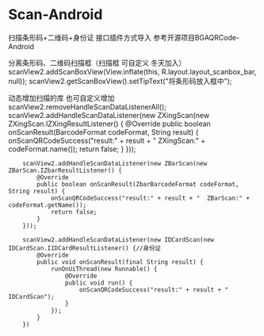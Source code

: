 # Scan-Android
扫描条形码+二维码+身份证 接口插件方式导入 参考开源项目BGAQRCode-Android

分离条形码、二维码扫描框（扫描框 可自定义 冬天加入）
scanView2.addScanBoxView(View.inflate(this, R.layout.layout_scanbox_bar, null));
scanView2.getScanBoxView().setTipText("将条形码放入框中");

动态增加扫描的库 也可自定义增加
        scanView2.removeHandleScanDataListenerAll();
        scanView2.addHandleScanDataListener(new ZXingScan(new ZXingScan.IZXingResultListener() {
            @Override
            public boolean onScanResult(BarcodeFormat codeFormat, String result) {
                onScanQRCodeSuccess("result:" + result + "  ZXingScan:" + codeFormat.name());
                return false;
            }
        }));

        scanView2.addHandleScanDataListener(new ZBarScan(new ZBarScan.IZbarResultListener() {
            @Override
            public boolean onScanResult(ZbarBarcodeFormat codeFormat, String result) {
                onScanQRCodeSuccess("result:" + result + "  ZBarScan:" + codeFormat.getName());
                return false;
            }
        }));

        scanView2.addHandleScanDataListener(new IDCardScan(new IDCardScan.IIDCardResultListener() {//身份证
            @Override
            public void onScanResult(final String result) {
                runOnUiThread(new Runnable() {
                    @Override
                    public void run() {
                        onScanQRCodeSuccess("result:" + result + "   IDCardScan");
                    }
                });
            }
        })
